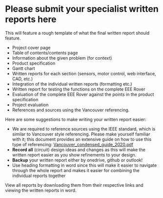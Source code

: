 # Please submit your specialist written reports here

This will feature a rough template of what the final written report should feature.
- Project cover page
- Table of contents/contents page
- Information about the given problem (for context)
- Product specification
- Gantt chart
- Written reports for each section (sensors, motor control, web interface, CAD, etc.)
- Integration of the individual written reports (formatting etc.)
- Written report for testing the functions on the complete EEE Rover
- Evaluation of the complete EEE Rover against the points in the product specification
- Project evaluation
- References and sources using the Vancouver referencing.

Here are some suggestions to make writing your written report easier:
- We are required to reference sources using the IEEE standard, which is similar to Vancouver style referencing. Please make yourself familiar with it; this document provides an extensive guide on how to use this type of referencing: [Vancouver_condensed_guide_2020.pdf](https://github.com/shekratul10/EEProject/files/8809625/Vancouver_condensed_guide_2020.pdf)
- **Record all** (circuit) design ideas and changes as this will make the written report easier as you show refinements to your design.
- **Backup** your written report either by onedrive, github or outlook!
- Use heading formatting in word since this will make it easier to navigate through the whole report and makes it easier for combining the individual reports together

View all reports by downloading them from their respective links and viewing the written reports in word. 

